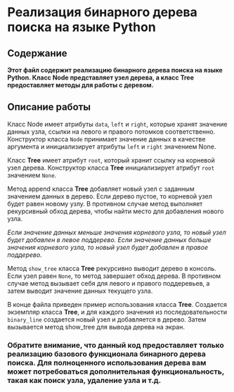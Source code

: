 # Реализация бинарного дерева поиска на языке Python

## Содержание

**Этот файл содержит реализацию бинарного дерева поиска на языке Python. Класс Node представляет узел дерева, а класс Tree предоставляет методы для работы с деревом.**

## Описание работы
Класс Node имеет атрибуты `data`, `left` и `right`, которые хранят значение данных узла, ссылки на левого и правого потомков соответственно. Конструктор класса `Node` принимает значение данных в качестве аргумента и инициализирует атрибуты `left` и `right` значением None.

Класс **Tree** имеет атрибут `root`, который хранит ссылку на корневой узел дерева. Конструктор класса **Tree** инициализирует атрибут `root` значением `None`.

Метод append класса **Tree** добавляет новый узел с заданным значением данных в дерево. Если дерево пустое, то корневой узел будет равен новому узлу. В противном случае метод выполняет рекурсивный обход дерева, чтобы найти место для добавления нового узла. 

*Если значение данных меньше значения корневого узла, то новый узел будет добавлен в левое поддерево. Если значение данных больше значения корневого узла, то новый узел будет добавлен в правое поддерево.*

Метод `show_tree` класса **Tree** рекурсивно выводит дерево в консоль. Если узел равен `None`, то метод завершает обход дерева. В противном случае метод вызывает себя для левого и правого поддеревьев, а затем выводит значение данных текущего узла.

В конце файла приведен пример использования класса **Tree**. Создается экземпляр класса **Tree**, и для каждого значения из последовательности `binary_line` создается новый узел и добавляется в дерево. Затем вызывается метод show_tree для вывода дерева на экран.



### Обратите внимание, что данный код предоставляет только реализацию базового функционала бинарного дерева поиска. Для полноценного использования дерева вам может потребоваться дополнительная функциональность, такая как поиск узла, удаление узла и т.д.
